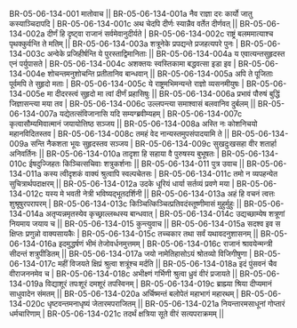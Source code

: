 BR-05-06-134-001  	मातोवाच ||
BR-05-06-134-001a	नैव राज्ञा दरः कार्यो जातु कस्याञ्चिदापदि |
BR-05-06-134-001c	अथ चेदपि दीर्णः स्यान्नैव वर्तेत दीर्णवत् ||
BR-05-06-134-002a	दीर्णं हि दृष्ट्वा राजानं सर्वमेवानुदीर्यते |
BR-05-06-134-002c	राष्ट्रं बलममात्याश्च पृथक्कुर्वन्ति ते मतिम् ||
BR-05-06-134-003a	शत्रूनेके प्रपद्यन्ते प्रजहत्यपरे पुनः |
BR-05-06-134-003c	अन्वेके प्रजिहीर्षन्ति ये पुरस्ताद्विमानिताः ||
BR-05-06-134-004a	य एवात्यन्तसुहृदस्त एनं पर्युपासते |
BR-05-06-134-004c	अशक्तयः स्वस्तिकामा बद्धवत्सा इडा इव |
BR-05-06-134-004e 	शोचन्तमनुशोचन्ति प्रतीतानिव बान्धवान् ||
BR-05-06-134-005a	अपि ते पूजिताः पूर्वमपि ते सुहृदो मताः |
BR-05-06-134-005c	ये राष्ट्रमभिमन्यन्ते राज्ञो व्यसनमीयुषः |
BR-05-06-134-005e 	मा दीदरस्त्वं सुहृदो मा त्वां दीर्णं प्रहासिषुः ||
BR-05-06-134-006a	प्रभावं पौरुषं बुद्धिं जिज्ञासन्त्या मया तव |
BR-05-06-134-006c	उल्लपन्त्या समाश्वासं बलवानिव दुर्बलम् ||
BR-05-06-134-007a	यद्येतत्संविजानासि यदि सम्यग्ब्रवीम्यहम् |
BR-05-06-134-007c	कृत्वासौम्यमिवात्मानं जयायोत्तिष्ठ सञ्जय ||
BR-05-06-134-008a	अस्ति नः कोशनिचयो महानविदितस्तव |
BR-05-06-134-008c	तमहं वेद नान्यस्तमुपसंपादयामि ते ||
BR-05-06-134-009a	सन्ति नैकशता भूयः सुहृदस्तव सञ्जय |
BR-05-06-134-009c	सुखदुःखसहा वीर शतार्हा अनिवर्तिनः ||
BR-05-06-134-010a	तादृशा हि सहाया वै पुरुषस्य बुभूषतः |
BR-05-06-134-010c	ईषदुज्जिहतः किञ्चित्सचिवाः शत्रुकर्शनाः ||
BR-05-06-134-011  	पुत्र उवाच ||
BR-05-06-134-011a	कस्य त्वीदृशकं वाक्यं श्रुत्वापि स्वल्पचेतसः |
BR-05-06-134-011c	तमो न व्यपहन्येत सुचित्रार्थपदाक्षरम् ||
BR-05-06-134-012a	उदके धूरियं धार्या सर्तव्यं प्रवणे मया |
BR-05-06-134-012c	यस्य मे भवती नेत्री भविष्यद्भूतदर्शिनी ||
BR-05-06-134-013a	अहं हि वचनं त्वत्तः शुश्रूषुरपरापरम् |
BR-05-06-134-013c	किञ्चित्किञ्चित्प्रतिवदंस्तूष्णीमासं मुहुर्मुहुः ||
BR-05-06-134-014a	अतृप्यन्नमृतस्येव कृच्छ्राल्लब्धस्य बान्धवात् |
BR-05-06-134-014c	उद्यच्छाम्येष शत्रूणां नियमाय जयाय च ||
BR-05-06-134-015  	कुन्त्युवाच ||
BR-05-06-134-015a	सदश्व इव स क्षिप्तः प्रणुन्नो वाक्यसायकैः |
BR-05-06-134-015c	तच्चकार तथा सर्वं यथावदनुशासनम् ||
BR-05-06-134-016a	इदमुद्धर्षणं भीमं तेजोवर्धनमुत्तमम् |
BR-05-06-134-016c	राजानं श्रावयेन्मन्त्री सीदन्तं शत्रुपीडितम् ||
BR-05-06-134-017a	जयो नामेतिहासोऽयं श्रोतव्यो विजिगीषुणा |
BR-05-06-134-017c	महीं विजयते क्षिप्रं श्रुत्वा शत्रूंश्च मर्दति ||
BR-05-06-134-018a	इदं पुंसवनं चैव वीराजननमेव च |
BR-05-06-134-018c	अभीक्ष्णं गर्भिणी श्रुत्वा ध्रुवं वीरं प्रजायते ||
BR-05-06-134-019a	विद्याशूरं तपःशूरं दमशूरं तपस्विनम् |
BR-05-06-134-019c	ब्राह्म्या श्रिया दीप्यमानं साधुवादेन संमतम् ||
BR-05-06-134-020a	अर्चिष्मन्तं बलोपेतं महाभागं महारथम् |
BR-05-06-134-020c	धृष्टवन्तमनाधृष्यं जेतारमपराजितम् ||
BR-05-06-134-021a	नियन्तारमसाधूनां गोप्तारं धर्मचारिणाम् |
BR-05-06-134-021c	तदर्थं क्षत्रिया सूते वीरं सत्यपराक्रमम् ||

